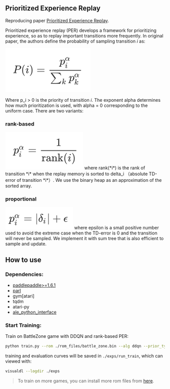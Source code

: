 ## Prioritized Experience Replay
Reproducing paper [Prioritized Experience Replay](https://arxiv.org/abs/1511.05952).

Prioritized experience replay (PER) develops a framework for prioritizing experience, so as to replay important transitions more frequently. In original paper, the authors define the probability of sampling transition *i* as:

<img src=".figs/prob.jpg" /> 

Where p_i > 0 is the priority of transition *i*. The exponent alpha determines how much prioritization is used, with alpha = 0 corresponding to the uniform case. There are two variants:

### rank-based
<img src=".figs/rank.jpg" /> 
where rank(*i*) is the rank of transition *i* when the replay memory is sorted to delta_i （absolute TD-error of transition *i*）. We use the binary heap as an approximation of the sorted array.

### proportional
<img src=".figs/propor.jpg" /> 
where epsilon is a small positive number used to avoid the extreme case when the TD-error is 0 and the transition will never be sampled. We implement it with sum tree that is also efficient to sample and update.

## How to use

### Dependencies:
+ [paddlepaddle>=1.6.1](https://github.com/PaddlePaddle/Paddle)
+ [parl](https://github.com/PaddlePaddle/PARL)
+ gym[atari]
+ tqdm
+ atari-py
+ [ale_python_interface](https://github.com/mgbellemare/Arcade-Learning-Environment)


### Start Training:
Train on BattleZone game with DDQN and rank-based PER:
```bash
python train.py --rom ./rom_files/battle_zone.bin --alg ddqn --prior_type rank --exp_name run_train
```
training and evaluation curves will be saved in `./exps/run_train`, which can viewed with:
```bash
visualdl --logdir ./exps
```

> To train on more games, you can install more rom files from [here](https://github.com/openai/atari-py/tree/master/atari_py/atari_roms).

